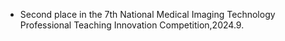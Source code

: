 -  Second place in the 7th National Medical Imaging Technology Professional Teaching Innovation Competition,2024.9.


